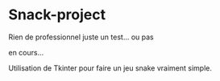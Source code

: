 # Snack-project
Rien de professionnel juste un test... ou pas

en cours... 


Utilisation de Tkinter pour faire un jeu snake vraiment simple. 
